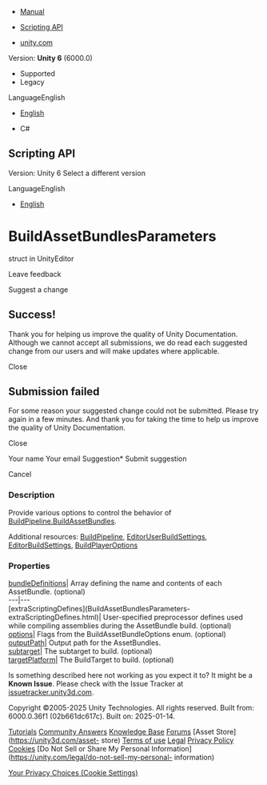 [ ]()

  * [Manual](../Manual/index.html)
  * [Scripting API](../ScriptReference/index.html)

  * [unity.com](https://unity.com/)

Version: **Unity 6** (6000.0)

  * Supported
  * Legacy

LanguageEnglish

  * [English]()

  * C#

[ ](https://docs.unity3d.com)

## Scripting API

Version: Unity 6 Select a different version

LanguageEnglish

  * [English]()

# BuildAssetBundlesParameters

struct in UnityEditor

Leave feedback

Suggest a change

## Success!

Thank you for helping us improve the quality of Unity Documentation. Although
we cannot accept all submissions, we do read each suggested change from our
users and will make updates where applicable.

Close

## Submission failed

For some reason your suggested change could not be submitted. Please <a>try
again</a> in a few minutes. And thank you for taking the time to help us
improve the quality of Unity Documentation.

Close

Your name Your email Suggestion* Submit suggestion

Cancel

[ ]()

### Description

Provide various options to control the behavior of
[BuildPipeline.BuildAssetBundles](BuildPipeline.BuildAssetBundles.html).

Additional resources: [BuildPipeline](BuildPipeline.html),
[EditorUserBuildSettings](EditorUserBuildSettings.html),
[EditorBuildSettings](EditorBuildSettings.html),
[BuildPlayerOptions](BuildPlayerOptions.html)

### Properties

[bundleDefinitions](BuildAssetBundlesParameters-bundleDefinitions.html)| Array
defining the name and contents of each AssetBundle. (optional)  
---|---  
[extraScriptingDefines](BuildAssetBundlesParameters-
extraScriptingDefines.html)| User-specified preprocessor defines used while
compiling assemblies during the AssetBundle build. (optional)  
[options](BuildAssetBundlesParameters-options.html)| Flags from the
BuildAssetBundleOptions enum. (optional)  
[outputPath](BuildAssetBundlesParameters-outputPath.html)| Output path for the
AssetBundles.  
[subtarget](BuildAssetBundlesParameters-subtarget.html)| The subtarget to
build. (optional)  
[targetPlatform](BuildAssetBundlesParameters-targetPlatform.html)| The
BuildTarget to build. (optional)  
  
Is something described here not working as you expect it to? It might be a
**Known Issue**. Please check with the Issue Tracker at
[issuetracker.unity3d.com](https://issuetracker.unity3d.com).

Copyright ©2005-2025 Unity Technologies. All rights reserved. Built from:
6000.0.36f1 (02b661dc617c). Built on: 2025-01-14.

[Tutorials](https://unity3d.com/learn) [Community
Answers](https://answers.unity3d.com) [Knowledge
Base](https://support.unity3d.com/hc/en-us)
[Forums](https://forum.unity3d.com) [Asset Store](https://unity3d.com/asset-
store) [Terms of use](https://docs.unity3d.com/Manual/TermsOfUse.html)
[Legal](https://unity.com/legal) [Privacy
Policy](https://unity.com/legal/privacy-policy)
[Cookies](https://unity.com/legal/cookie-policy) [Do Not Sell or Share My
Personal Information](https://unity.com/legal/do-not-sell-my-personal-
information)

[Your Privacy Choices (Cookie Settings)](javascript:void\(0\);)

